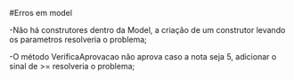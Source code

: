 #Erros em model

-Não há construtores dentro da Model, a criação de um construtor levando os parametros resolveria o problema;

-O método VerificaAprovacao não aprova caso a nota seja 5, adicionar o sinal de >= resolveria o problema;
